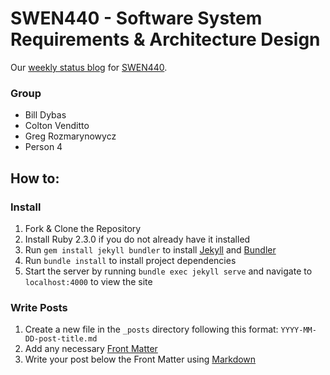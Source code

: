 # SWEN440 - Software System Requirements & Architecture Design

Our [weekly status blog](https://billdybas.github.io/SWEN440) for [SWEN440](http://www.se.rit.edu/~swen-440/).

### Group
- Bill Dybas
- Colton Venditto
- Greg Rozmarynowycz
- Person 4

## How to:

### Install

1. Fork & Clone the Repository
2. Install Ruby 2.3.0 if you do not already have it installed
3. Run `gem install jekyll bundler` to install [Jekyll](https://jekyllrb.com/) and [Bundler](http://bundler.io/)
4. Run `bundle install` to install project dependencies
5. Start the server by running `bundle exec jekyll serve` and navigate to `localhost:4000` to view the site

### Write Posts

1. Create a new file in the `_posts` directory following this format: `YYYY-MM-DD-post-title.md`
2. Add any necessary [Front Matter](https://jekyllrb.com/docs/frontmatter/)
3. Write your post below the Front Matter using [Markdown](http://kramdown.gettalong.org/quickref.html)
